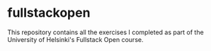 # fullstackopen
This repository contains all the exercises I completed as part of the University of Helsinki's Fullstack Open course.
